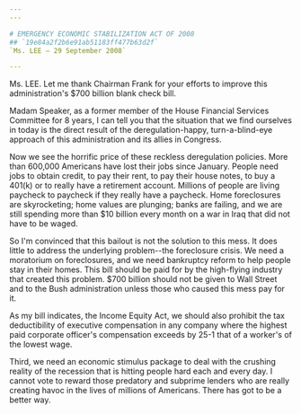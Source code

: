 ```yaml
---
---

# EMERGENCY ECONOMIC STABILIZATION ACT OF 2008
## `19e84a2f2b6e91ab51183ff477b63d2f`
`Ms. LEE — 29 September 2008`

---
```



Ms. LEE. Let me thank Chairman Frank for your efforts to improve this 
administration's $700 billion blank check bill.

Madam Speaker, as a former member of the House Financial Services 
Committee for 8 years, I can tell you that the situation that we find 
ourselves in today is the direct result of the deregulation-happy, 
turn-a-blind-eye approach of this administration and its allies in 
Congress.

Now we see the horrific price of these reckless deregulation 
policies. More than 600,000 Americans have lost their jobs since 
January. People need jobs to obtain credit, to pay their rent, to pay 
their house notes, to buy a 401(k) or to really have a retirement 
account. Millions of people are living paycheck to paycheck if they 
really have a paycheck. Home foreclosures are skyrocketing; home values 
are plunging; banks are failing, and we are still spending more than 
$10 billion every month on a war in Iraq that did not have to be waged.

So I'm convinced that this bailout is not the solution to this mess. 
It does little to address the underlying problem--the foreclosure 
crisis. We need a moratorium on foreclosures, and we need bankruptcy 
reform to help people stay in their homes. This bill should be paid for 
by the high-flying industry that created this problem. $700 billion 
should not be given to Wall Street and to the Bush administration 
unless those who caused this mess pay for it.

As my bill indicates, the Income Equity Act, we should also prohibit 
the tax deductibility of executive compensation in any company where 
the highest paid corporate officer's compensation exceeds by 25-1 that 
of a worker's of the lowest wage.

Third, we need an economic stimulus package to deal with the crushing 
reality of the recession that is hitting people hard each and every 
day. I cannot vote to reward those predatory and subprime lenders who 
are really creating havoc in the lives of millions of Americans. There 
has got to be a better way.